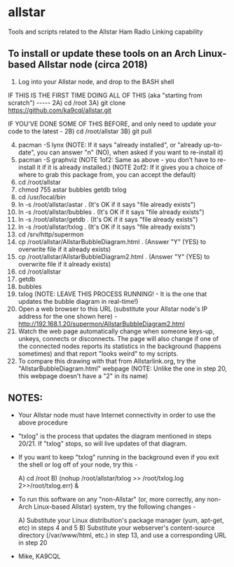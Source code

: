 # allstar
Tools and scripts related to the Allstar Ham Radio Linking capability

To install or update these tools on an Arch Linux-based Allstar node (circa 2018)
---------------------------------------------------------------------------------

1) Log into your Allstar node, and drop to the BASH shell

IF THIS IS THE FIRST TIME DOING ALL OF THIS (aka "starting from scratch") -----
      2A) cd /root
      3A) git clone https://github.com/ka9cql/allstar.git

IF YOU'VE DONE SOME OF THIS BEFORE, and only need to update your code to the latest -
      2B) cd /root/allstar
      3B) git pull

4) pacman -S lynx         (NOTE: If it says "already installed", or "already up-to-date", you can answer "n" (NO), when asked if you want to re-install it)
5) pacman -S graphviz     (NOTE 1of2: Same as above - you don't have to re-install it if it is already installed.)
                          (NOTE 2of2: If it gives you a choice of where to grab this package from, you can accept the default)
6) cd /root/allstar
7) chmod 755 astar bubbles getdb txlog
8) cd /usr/local/bin
9) ln -s /root/allstar/astar .      (It's OK if it says "file already exists")
10) ln -s /root/allstar/bubbles .   (It's OK if it says "file already exists")
11) ln -s /root/allstar/getdb .     (It's OK if it says "file already exists")
12) ln -s /root/allstar/txlog .     (It's OK if it says "file already exists")
13) cd /srv/http/supermon
14) cp /root/allstar/AllstarBubbleDiagram.html .      (Answer "Y" (YES) to overwrite file if it already exists)
15) cp /root/allstar/AllstarBubbleDiagram2.html .     (Answer "Y" (YES) to overwrite file if it already exists)
16) cd /root/allstar
17) getdb
18) bubbles
19) txlog             (NOTE: LEAVE THIS PROCESS  RUNNING! - It is the one that updates the bubble diagram in real-time!)
20) Open a web browser to this URL (substitute your Allstar node's IP address for the one shown here) - http://192.168.1.20/supermon/AllstarBubbleDiagram2.html
21) Watch the web page automatically change when someone keys-up, unkeys, connects or disconnects.  The page will also change if one of the connected nodes reports its statistics in the background (happens sometimes) and that report "looks weird" to my scripts.
21) To compare this drawing with that from Allstarlink.org, try the "AllstarBubbleDiagram.html" webpage (NOTE: Unlike the one in step 20, this webpage doesn't have a "2" in its name)

NOTES:
--------------
*  Your Allstar node must have Internet connectivity in order to use the above procedure
*  "txlog" is the process that updates the diagram mentioned in steps 20/21. If "txlog" stops, so will live updates of that diagram.
*  If you want to keep "txlog" running in the background even if you exit the shell or log off of your node, try this -

    A) cd /root
    B) (nohup /root/allstar/txlog >> /root/txlog.log 2>>/root/txlog.err) &

* To run this software on any "non-Allstar" (or, more correctly, any non-Arch Linux-based Allstar) system, try the following changes -

    A) Substitute your Linux distribution's package manager (yum, apt-get, etc) in steps 4 and 5
    B) Substitute your webserver's content-source directory (/var/www/html, etc.) in step 13, and use a corresponding URL in step 20

- Mike, KA9CQL
